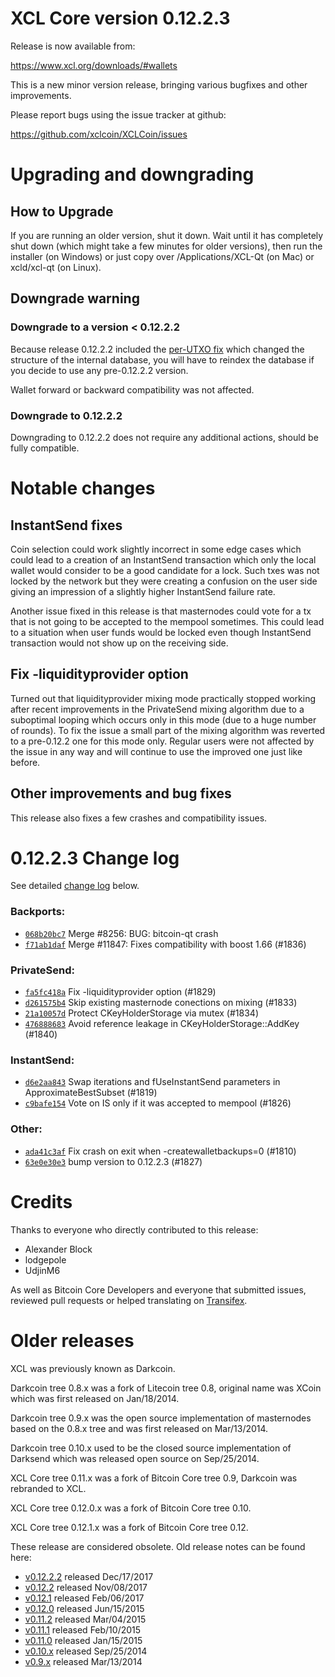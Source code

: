 XCL Core version 0.12.2.3
==========================

Release is now available from:

  <https://www.xcl.org/downloads/#wallets>

This is a new minor version release, bringing various bugfixes and other
improvements.

Please report bugs using the issue tracker at github:

  <https://github.com/xclcoin/XCLCoin/issues>


Upgrading and downgrading
=========================

How to Upgrade
--------------

If you are running an older version, shut it down. Wait until it has completely
shut down (which might take a few minutes for older versions), then run the
installer (on Windows) or just copy over /Applications/XCL-Qt (on Mac) or
xcld/xcl-qt (on Linux).

Downgrade warning
-----------------

### Downgrade to a version < 0.12.2.2

Because release 0.12.2.2 included the [per-UTXO fix](release-notes/xcl/release-notes-0.12.2.2.md#per-utxo-fix)
which changed the structure of the internal database, you will have to reindex
the database if you decide to use any pre-0.12.2.2 version.

Wallet forward or backward compatibility was not affected.

### Downgrade to 0.12.2.2

Downgrading to 0.12.2.2 does not require any additional actions, should be
fully compatible.

Notable changes
===============

InstantSend fixes
-----------------

Coin selection could work slightly incorrect in some edge cases which could
lead to a creation of an InstantSend transaction which only the local wallet
would consider to be a good candidate for a lock. Such txes was not locked by
the network but they were creating a confusion on the user side giving an
impression of a slightly higher InstantSend failure rate.

Another issue fixed in this release is that masternodes could vote for a tx
that is not going to be accepted to the mempool sometimes. This could lead to
a situation when user funds would be locked even though InstantSend transaction
would not show up on the receiving side.

Fix -liquidityprovider option
-----------------------------

Turned out that liquidityprovider mixing mode practically stopped working after
recent improvements in the PrivateSend mixing algorithm due to a suboptimal
looping which occurs only in this mode (due to a huge number of rounds). To fix
the issue a small part of the mixing algorithm was reverted to a pre-0.12.2 one
for this mode only. Regular users were not affected by the issue in any way and
will continue to use the improved one just like before.

Other improvements and bug fixes
--------------------------------

This release also fixes a few crashes and compatibility issues.


0.12.2.3 Change log
===================

See detailed [change log](https://github.com/xclcoin/XCLCoin/compare/v0.12.2.2...xclcoin:v0.12.2.3) below.

### Backports:
- [`068b20bc7`](https://github.com/xclcoin/XCLCoin/commit/068b20bc7) Merge #8256: BUG: bitcoin-qt crash
- [`f71ab1daf`](https://github.com/xclcoin/XCLCoin/commit/f71ab1daf) Merge #11847: Fixes compatibility with boost 1.66 (#1836)

### PrivateSend:
- [`fa5fc418a`](https://github.com/xclcoin/XCLCoin/commit/fa5fc418a) Fix -liquidityprovider option (#1829)
- [`d261575b4`](https://github.com/xclcoin/XCLCoin/commit/d261575b4) Skip existing masternode conections on mixing (#1833)
- [`21a10057d`](https://github.com/xclcoin/XCLCoin/commit/21a10057d) Protect CKeyHolderStorage via mutex (#1834)
- [`476888683`](https://github.com/xclcoin/XCLCoin/commit/476888683) Avoid reference leakage in CKeyHolderStorage::AddKey (#1840)

### InstantSend:
- [`d6e2aa843`](https://github.com/xclcoin/XCLCoin/commit/d6e2aa843) Swap iterations and fUseInstantSend parameters in ApproximateBestSubset (#1819)
- [`c9bafe154`](https://github.com/xclcoin/XCLCoin/commit/c9bafe154) Vote on IS only if it was accepted to mempool (#1826)

### Other:
- [`ada41c3af`](https://github.com/xclcoin/XCLCoin/commit/ada41c3af) Fix crash on exit when -createwalletbackups=0 (#1810)
- [`63e0e30e3`](https://github.com/xclcoin/XCLCoin/commit/63e0e30e3) bump version to 0.12.2.3 (#1827)

Credits
=======

Thanks to everyone who directly contributed to this release:

- Alexander Block
- lodgepole
- UdjinM6

As well as Bitcoin Core Developers and everyone that submitted issues,
reviewed pull requests or helped translating on
[Transifex](https://www.transifex.com/projects/p/xcl/).


Older releases
==============

XCL was previously known as Darkcoin.

Darkcoin tree 0.8.x was a fork of Litecoin tree 0.8, original name was XCoin
which was first released on Jan/18/2014.

Darkcoin tree 0.9.x was the open source implementation of masternodes based on
the 0.8.x tree and was first released on Mar/13/2014.

Darkcoin tree 0.10.x used to be the closed source implementation of Darksend
which was released open source on Sep/25/2014.

XCL Core tree 0.11.x was a fork of Bitcoin Core tree 0.9,
Darkcoin was rebranded to XCL.

XCL Core tree 0.12.0.x was a fork of Bitcoin Core tree 0.10.

XCL Core tree 0.12.1.x was a fork of Bitcoin Core tree 0.12.

These release are considered obsolete. Old release notes can be found here:

- [v0.12.2.2](release-notes/xcl/release-notes-0.12.2.2.md) released Dec/17/2017
- [v0.12.2](release-notes/xcl/release-notes-0.12.2.md) released Nov/08/2017
- [v0.12.1](release-notes/xcl/release-notes-0.12.1.md) released Feb/06/2017
- [v0.12.0](release-notes/xcl/release-notes-0.12.0.md) released Jun/15/2015
- [v0.11.2](release-notes/xcl/release-notes-0.11.2.md) released Mar/04/2015
- [v0.11.1](release-notes/xcl/release-notes-0.11.1.md) released Feb/10/2015
- [v0.11.0](release-notes/xcl/release-notes-0.11.0.md) released Jan/15/2015
- [v0.10.x](release-notes/xcl/release-notes-0.10.0.md) released Sep/25/2014
- [v0.9.x](release-notes/xcl/release-notes-0.9.0.md) released Mar/13/2014

